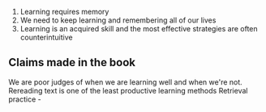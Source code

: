 1. Learning requires memory
2. We need to keep learning and remembering all of our lives 
3. Learning is an acquired skill and the most effective strategies are often counterintuitive 

## Claims made in the book

We are poor judges of when we are learning well and when we're not.
Rereading text is one of the least productive learning methods
Retrieval practice - 